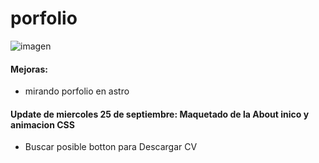 # porfolio
![imagen](https://github.com/user-attachments/assets/20941b7c-b2ae-417a-9e50-72837cfcff5a)

#### Mejoras:
  <ul>
    <li>mirando porfolio en astro</li>
  </ul>

#### Update de miercoles 25 de septiembre: Maquetado de la About inico y animacion CSS 

<ul>
  <li>Buscar posible botton para Descargar CV</li>
</ul>
